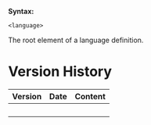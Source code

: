 **Syntax:**

`<language>`

The root element of a language definition.

# Version History

| Version | Date | Content |
|---------|------|---------|
|         |      |         |
